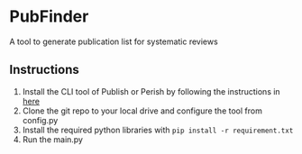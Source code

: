 # PubFinder
A tool to generate publication list for systematic reviews

## Instructions

1. Install the CLI tool of Publish or Perish by following the instructions in [here](https://harzing.com/resources/publish-or-perish/command-line)
2. Clone the git repo to your local drive and configure the tool from config.py
3. Install the required python libraries with `pip install -r requirement.txt`
4. Run the main.py